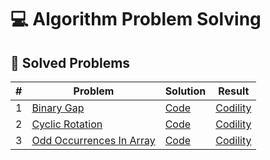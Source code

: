 # 💻 Algorithm Problem Solving

## 📌 Solved Problems
| # | Problem | Solution | Result |
|---|---------|----------|--------|
| 1 | [Binary Gap](https://app.codility.com/programmers/lessons/1-iterations/binary_gap/) | [Code](./Codility/1_BinaryGap.py) | [Codility](https://app.codility.com/demo/results/training5E535T-RC8/) |
| 2 | [Cyclic Rotation](https://app.codility.com/programmers/lessons/2-arrays/cyclic_rotation/) | [Code](./Codility/2_CyclicRotation.py) | [Codility](https://app.codility.com/demo/results/training9APJJ4-5VG/) |
| 3 | [Odd Occurrences In Array](https://app.codility.com/programmers/lessons/2-arrays/odd_occurrences_in_array/) | [Code](./Codility/3_OddOccurrencesInArray.py) | [Codility](https://app.codility.com/demo/results/trainingSA2U9F-H2T/) |
